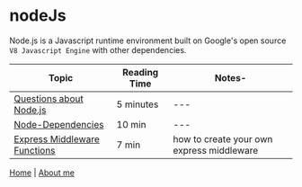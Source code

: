 # nodeJs

Node.js is a Javascript runtime environment built on Google's open source `V8 Javascript Engine` with other dependencies.

| **Topic**                                               | **Reading Time** | **Notes**-                                |
| ------------------------------------------------------- | ---------------- | ----------------------------------------- |
| [Questions about Node.js](./node.md)                    | 5 minutes        | ---                                       |
| [Node-Dependencies](./node-dependencies.md)             | 10 min           | ---                                       |
| [Express Middleware Functions](./middleware-express.md) | 7 min            | how to create your own express middleware |

[Home](/README.md) | [About me](https://github.com/ahmad-swedani)
